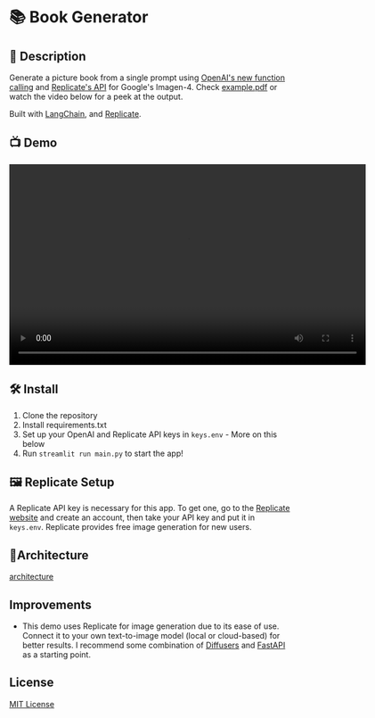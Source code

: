 #  📚 Book Generator

## 📄 Description

Generate a picture book from a single prompt using [OpenAI's new function calling](https://openai.com/blog/function-calling-and-other-api-updates) and [Replicate's API](https://replicate.com/) for Google's Imagen-4. Check [example.pdf](https://github.com/binodthapachhetry/Book-generator/blob/main/example.pdf) or watch the video below for a peek at the output. 

Built with [LangChain](https://github.com/hwchase17/langchain), and [Replicate](https://replicate.com/).

## :tv: Demo

<video width="640" height="360" controls>
  <source src="https://storage.cloud.google.com/bucket4misc/BookGenerator_demo.mov" type="video/mov">
  Your browser does not support the video tag.
</video>


## 🛠 Install
1. Clone the repository
2. Install requirements.txt
3. Set up your OpenAI and Replicate API keys in `keys.env` - More on this below
4. Run `streamlit run main.py` to start the app!


## 🖼️ Replicate Setup
A Replicate API key is necessary for this app. To get one, go to the [Replicate website](https://replicate.com/) and create an account, then take your API key and put it in `keys.env`. Replicate provides free image generation for new users. 

## 📐Architecture

[architecture](https://github.com/binodthapachhetry/Book-generator/blob/main/ARCHITECTURE.md)


## Improvements
- This demo uses Replicate for image generation due to its ease of use. Connect it to your own text-to-image model (local or cloud-based) for better results. I recommend some combination of [Diffusers](https://github.com/huggingface/diffusers) and [FastAPI](https://github.com/tiangolo/fastapi) as a starting point.


## License
[MIT License](LICENSE)





